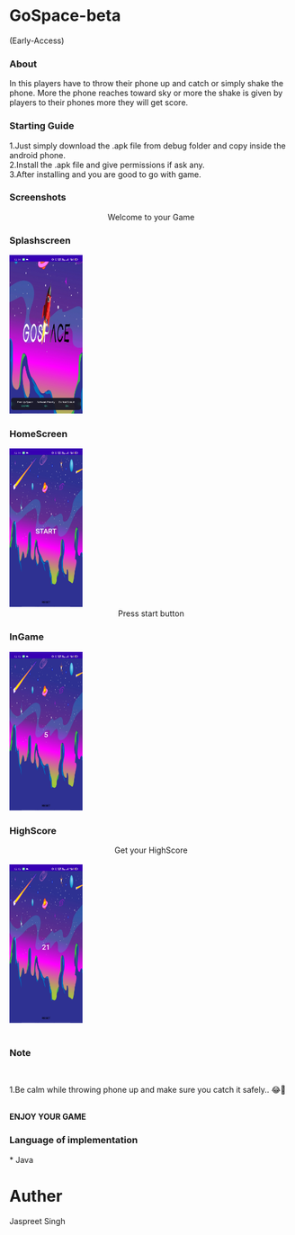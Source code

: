 # GoSpace-beta
(Early-Access)

<h3>About</h3>
In this players have to throw their phone up and catch or simply shake the phone. More the phone reaches toward sky or more the shake is given by players to their phones more they will get score.
<br>
<h3>Starting Guide</h3>
1.Just simply download the .apk file from debug folder and copy inside the android phone.<br>
2.Install the .apk file and give permissions if ask any.<br>
3.After installing and you are good to go with game.
<br>
<h3>Screenshots</h3>
<center>Welcome to your Game</center>
<div>
<h3>Splashscreen</h3>
<img src="./screenshot/1.jpg" width=130/>

<h3>HomeScreen</h3>

<img src="./screenshot/2.jpg" width=130/>
<br>
<center>Press start button</center>
<h3>InGame</h3>
<img src="./screenshot/3.jpg" width=130/>
<h3>HighScore</h3>
<center>Get your HighScore</center>
<br>
<img src="./screenshot/4.jpg" width=130/>
</div>
<br>
<h3>Note</h3>
<br>
<p>1.Be calm while throwing phone up and make sure you catch it safely.. 😂🤞</p>
<br>
<b>ENJOY YOUR GAME</b>
</br>
<h3>Language of implementation</h3>
* Java
<br>

# Auther
 Jaspreet Singh
<br>
